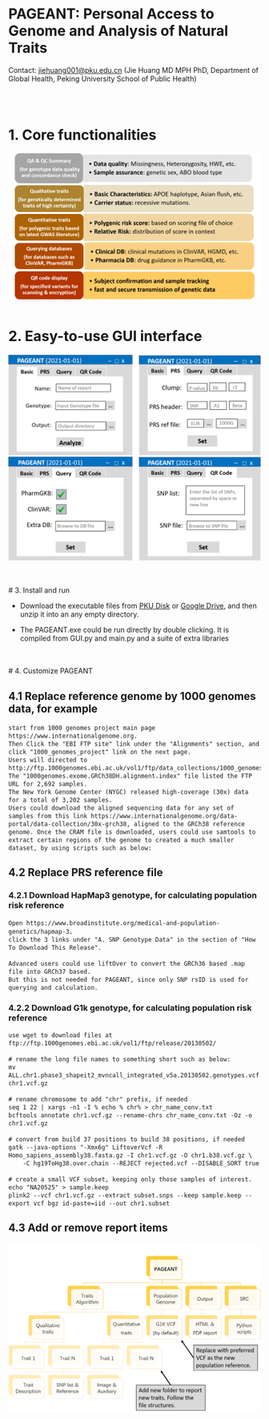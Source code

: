 
# PAGEANT: Personal Access to Genome and Analysis of Natural Traits

Contact: jiehuang001@pku.edu.cn (Jie Huang MD MPH PhD, Department of Global Health, Peking University School of Public Health)

<br />
<br />

# 1. Core functionalities

<img src="./pictures/figure1.png" width = "1050" height = "" alt="figure1" align=center />

<br />
<br />

# 2. Easy-to-use GUI interface

![Figure 2](./pictures/figure2.png)

<br />
<br />
# 3. Install and run

* Download the executable files from [PKU Disk](https://disk.pku.edu.cn:443/link/23D5306029AA16DC8A9186155AA4F5FB) or [Google Drive](https://drive.google.com/file/d/1d8s8oSPEl0z6zVYvpBbyko-EvLlk3LJ9/view?usp=sharing), and then unzip it into an any empty directory. 

* The PAGEANT.exe could be run directly by double clicking. It is compiled from GUI.py and main.py and a suite of extra libraries

<br />
<br />
# 4. Customize PAGEANT

## 4.1 Replace reference genome by 1000 genomes data, for example

```
start from 1000 genomes project main page https://www.internationalgenome.org. 
Then Click the "EBI FTP site" link under the "Alignments" section, and click "1000_genomes_project" link on the next page.
Users will directed to http://ftp.1000genomes.ebi.ac.uk/vol1/ftp/data_collections/1000_genomes_project/.
The "1000genomes.exome.GRCh38DH.alignment.index" file listed the FTP URL for 2,692 samples.
The New York Genome Center (NYGC) released high-coverage (30x) data for a total of 3,202 samples.
Users could download the aligned sequencing data for any set of samples from this link https://www.internationalgenome.org/data-portal/data-collection/30x-grch38, aligned to the GRCh38 reference genome. Once the CRAM file is downloaded, users could use samtools to extract certain regions of the genome to created a much smaller dataset, by using scripts such as below:

```


## 4.2 Replace PRS reference file

### 4.2.1 Download HapMap3 genotype, for calculating population risk reference

```
Open https://www.broadinstitute.org/medical-and-population-genetics/hapmap-3， 
click the 3 links under "A. SNP Genotype Data" in the section of "How To Download This Release".

Advanced users could use liftOver to convert the GRCh36 based .map file into GRCh37 based.
But this is not needed for PAGEANT, since only SNP rsID is used for querying and calculation.

```

### 4.2.2 Download G1k genotype, for calculating population risk reference
```
use wget to download files at ftp://ftp.1000genomes.ebi.ac.uk/vol1/ftp/release/20130502/

# rename the long file names to something short such as below:
mv ALL.chr1.phase3_shapeit2_mvncall_integrated_v5a.20130502.genotypes.vcf.gz chr1.vcf.gz

# rename chromosome to add "chr" prefix, if needed
seq 1 22 | xargs -n1 -I % echo % chr% > chr_name_conv.txt
bcftools annotate chr1.vcf.gz --rename-chrs chr_name_conv.txt -Oz -o chr1.vcf.gz

# convert from build 37 positions to build 38 positions, if needed
gatk --java-options "-Xmx6g" LiftoverVcf -R Homo_sapiens_assembly38.fasta.gz -I chr1.vcf.gz -O chr1.b38.vcf.gz \
	-C hg19ToHg38.over.chain --REJECT rejected.vcf --DISABLE_SORT true

# create a small VCF subset, keeping only those samples of interest.
echo "NA20525" > sample.keep
plink2 --vcf chr1.vcf.gz --extract subset.snps --keep sample.keep --export vcf bgz id-paste=iid --out chr1.subset

```


## 4.3 Add or remove report items

![Figure 3](./pictures/figure3.png)
